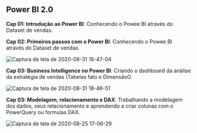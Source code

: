 ## Power BI 2.0

**Cap 01: Introdução ao Power BI**: Conhecendo o Powee BI através do Dataset de vendas.

**Cap 02: Primeiros passos com o Power BI**: Conhecendo o Powee BI através do Dataset de vendas.

![Captura de tela de 2020-08-31 18-47-04](https://user-images.githubusercontent.com/52939036/91772077-87064180-ebba-11ea-8ad8-2c37d43035ad.png)

**Cap 03: Business Intelligence no Power BI**: Criando o dashboard da análise da estratégia de vendas (Tabelas fato e DimensãoO

![Captura de tela de 2020-08-31 18-46-51](https://user-images.githubusercontent.com/52939036/91772180-ba48d080-ebba-11ea-883c-598ddc7fa483.png)

**Cap 03: Modelagem, relacionamento e DAX**: Trabalhando a modelagem dos dados, seus relacionamento e aprendendo a criar colunas com o PowerQuery ou formulas DAX.

![Captura de tela de 2020-08-25 17-06-29](https://user-images.githubusercontent.com/52939036/91772574-7e623b00-ebbb-11ea-9980-43573c4159ee.png)
